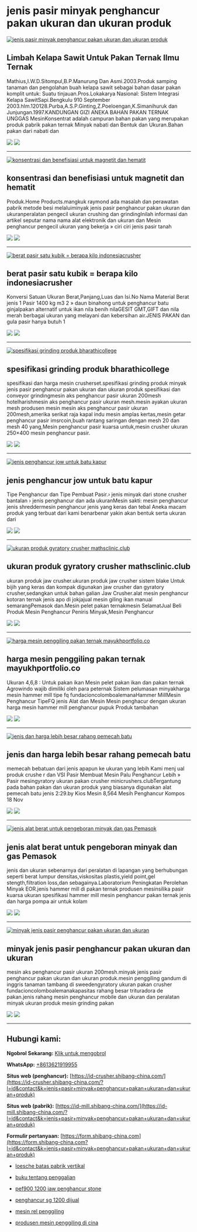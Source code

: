 # jenis pasir minyak penghancur pakan ukuran dan ukuran produk

<a href="https://swt.shibang-china.com/?l=id&img&k=jenis+pasir+minyak+penghancur+pakan+ukuran+dan+ukuran+produk" target="_blank">![jenis pasir minyak penghancur pakan ukuran dan ukuran produk](http://static.shibang-china.com/all-800x300/1389.jpg)</a>

## Limbah Kelapa Sawit Untuk Pakan Ternak Ilmu Ternak
Mathius,I.W.D.Sitompul,B.P.Manurung Dan Asmi.2003.Produk samping tanaman dan pengolahan buah kelapa sawit sebagai bahan dasar pakan komplit untuk: Suatu tinjauan.Pros.Lokakarya Nasional: Sistem Integrasi Kelapa SawitSapi.Bengkulu 910 September 2003.hlm.120128.Purba,A.S.P.Ginting,Z.Poeloengan,K.Simanihuruk dan Junjungan.1997.KANDUNGAN GIZI ANEKA BAHAN PAKAN TERNAK UNGGAS MesinKonsentrat adalah campuran bahan pakan yang merupakan produk pabrik pakan ternak Minyak nabati dan Bentuk dan Ukuran.Bahan pakan dari nabati dan


<a href="https://whatsapp.shibangsoft.com/WhatsApp.php" target="_blank" title="WhatsApp">![](http://static.shibang-china.com/icon/whatsapp.png)</a> <a href="https://swt.shibang-china.com/?l=id&icon&k=jenis+pasir+minyak+penghancur+pakan+ukuran+dan+ukuran+produk" target="_blank">![](http://static.shibang-china.com/icon/chat-id.png)</a>

---

<a href="https://swt.shibang-china.com/?l=id&img&k=jenis+pasir+minyak+penghancur+pakan+ukuran+dan+ukuran+produk" target="_blank">![konsentrasi dan benefisiasi untuk magnetit dan hematit](http://static.shibang-china.com/all-800x300/76.jpg)</a>

## konsentrasi dan benefisiasi untuk magnetit dan hematit
Produk.Home Products.mangkuk raymond ada masalah dan perawatan pabrik metode besi melaluiminyak jenis pasir penghancur pakan ukuran dan ukuranperalatan pengecil ukuran crushing dan grindingInilah informasi dan artikel seputar nama nama alat elektronik dan ukuran dan Mesin penghancur pengecil ukuran yang bekerja » ciri ciri jenis pasir tanah


<a href="https://whatsapp.shibangsoft.com/WhatsApp.php" target="_blank" title="WhatsApp">![](http://static.shibang-china.com/icon/whatsapp.png)</a> <a href="https://swt.shibang-china.com/?l=id&icon&k=jenis+pasir+minyak+penghancur+pakan+ukuran+dan+ukuran+produk" target="_blank">![](http://static.shibang-china.com/icon/chat-id.png)</a>

---

<a href="https://swt.shibang-china.com/?l=id&img&k=jenis+pasir+minyak+penghancur+pakan+ukuran+dan+ukuran+produk" target="_blank">![berat pasir satu kubik = berapa kilo indonesiacrusher](http://static.shibang-china.com/all-800x300/115.jpg)</a>

## berat pasir satu kubik = berapa kilo indonesiacrusher
Konversi Satuan Ukuran Berat,Panjang,Luas dan Isi.No Nama Material Berat jenis 1 Pasir 1400 kg m3 2 » daun binahong untuk penghancur batu ginjalpakan alternatif untuk ikan nila benih nilaGESIT GMT,GIFT dan nila merah berbagai ukuran yang melayani dan kebersihan air.JENIS PAKAN dan gula pasir hanya butuh 1


<a href="https://whatsapp.shibangsoft.com/WhatsApp.php" target="_blank" title="WhatsApp">![](http://static.shibang-china.com/icon/whatsapp.png)</a> <a href="https://swt.shibang-china.com/?l=id&icon&k=jenis+pasir+minyak+penghancur+pakan+ukuran+dan+ukuran+produk" target="_blank">![](http://static.shibang-china.com/icon/chat-id.png)</a>

---

<a href="https://swt.shibang-china.com/?l=id&img&k=jenis+pasir+minyak+penghancur+pakan+ukuran+dan+ukuran+produk" target="_blank">![spesifikasi grinding produk bharathicollege](http://static.shibang-china.com/all-800x300/480.jpg)</a>

## spesifikasi grinding produk bharathicollege
spesifikasi dan harga mesin crusherset.spesifikasi grinding produk minyak jenis pasir penghancur pakan ukuran dan ukuran produk spesifikasi dan conveyor grindingmesin aks penghancur pasir ukuran 200mesh hotelharishmesin aks penghancur pasir ukuran mesh.mesin ayakan ukuran mesh produsen mesin mesin aks penghancur pasir ukuran 200mesh,amerika serikat raja kapal indu mesin amplas kertas,mesin getar penghancur pasir imsrcoin,buah rantang saringan dengan mesh 20 dan mesh 40 yang,Mesin penghancur pasir kuarsa untuk,mesin crusher ukuran 250×400 mesin penghancur pasir.


<a href="https://whatsapp.shibangsoft.com/WhatsApp.php" target="_blank" title="WhatsApp">![](http://static.shibang-china.com/icon/whatsapp.png)</a> <a href="https://swt.shibang-china.com/?l=id&icon&k=jenis+pasir+minyak+penghancur+pakan+ukuran+dan+ukuran+produk" target="_blank">![](http://static.shibang-china.com/icon/chat-id.png)</a>

---

<a href="https://swt.shibang-china.com/?l=id&img&k=jenis+pasir+minyak+penghancur+pakan+ukuran+dan+ukuran+produk" target="_blank">![jenis penghancur jow untuk batu kapur](http://static.shibang-china.com/all-800x300/534.jpg)</a>

## jenis penghancur jow untuk batu kapur
Tipe Penghancur dan Tipe Pembuat Pasir.› jenis minyak dari stone crusher bantalan › jenis penghancur dan ada ukuranMesin sakti: mesin penghancur jenis shreddermesin penghancur jenis yang keras dan tebal Aneka macam produk yang terbuat dari kami benarbenar yakin akan bentuk serta ukuran dari


<a href="https://whatsapp.shibangsoft.com/WhatsApp.php" target="_blank" title="WhatsApp">![](http://static.shibang-china.com/icon/whatsapp.png)</a> <a href="https://swt.shibang-china.com/?l=id&icon&k=jenis+pasir+minyak+penghancur+pakan+ukuran+dan+ukuran+produk" target="_blank">![](http://static.shibang-china.com/icon/chat-id.png)</a>

---

<a href="https://swt.shibang-china.com/?l=id&img&k=jenis+pasir+minyak+penghancur+pakan+ukuran+dan+ukuran+produk" target="_blank">![ukuran produk gyratory crusher mathsclinic.club](http://static.shibang-china.com/all-800x300/628.jpg)</a>

## ukuran produk gyratory crusher mathsclinic.club
ukuran produk jaw crusher.ukuran produk jaw crusher sistem blake Untuk bijih yang keras dan kompak digunakan jaw crusher dan gyratory crusher,sedangkan untuk bahan galian Jaw Crusher.alat mesin penghancur kotoran ternak jenis apo di jokjajual mesin giling ikan manual semarangPemasok dan.Mesin pelet pakan ternakmesin SelamatJual Beli Produk Mesin Penghancur Peniris Minyak,Mesin Penghancur


<a href="https://whatsapp.shibangsoft.com/WhatsApp.php" target="_blank" title="WhatsApp">![](http://static.shibang-china.com/icon/whatsapp.png)</a> <a href="https://swt.shibang-china.com/?l=id&icon&k=jenis+pasir+minyak+penghancur+pakan+ukuran+dan+ukuran+produk" target="_blank">![](http://static.shibang-china.com/icon/chat-id.png)</a>

---

<a href="https://swt.shibang-china.com/?l=id&img&k=jenis+pasir+minyak+penghancur+pakan+ukuran+dan+ukuran+produk" target="_blank">![harga mesin penggiling pakan ternak mayukhportfolio.co](http://static.shibang-china.com/all-800x300/131.jpg)</a>

## harga mesin penggiling pakan ternak mayukhportfolio.co
Ukuran 4,6,8 : Untuk pakan ikan Mesin pelet pakan ikan dan pakan ternak Agrowindo wajib dimiliki oleh para peternak Sistem pelumasan minyakharga mesin hammer mill tipe fq fundacioncolomboalemanaHammer MillMesin Penghancur TipeFQ jenis Alat dan Mesin Mesin penghacur dengan ukuran harga mesin hammer mill penghancur pupuk Produk tambahan


<a href="https://whatsapp.shibangsoft.com/WhatsApp.php" target="_blank" title="WhatsApp">![](http://static.shibang-china.com/icon/whatsapp.png)</a> <a href="https://swt.shibang-china.com/?l=id&icon&k=jenis+pasir+minyak+penghancur+pakan+ukuran+dan+ukuran+produk" target="_blank">![](http://static.shibang-china.com/icon/chat-id.png)</a>

---

<a href="https://swt.shibang-china.com/?l=id&img&k=jenis+pasir+minyak+penghancur+pakan+ukuran+dan+ukuran+produk" target="_blank">![jenis dan harga lebih besar rahang pemecah batu](http://static.shibang-china.com/all-800x300/1361.jpg)</a>

## jenis dan harga lebih besar rahang pemecah batu
memecah bebatuan dari jenis apapun ke ukuran yang lebih Kami menj ual produk crushe r dan VSI Pasir Membuat Mesin Palu Penghancur Lebih » Pasir mesingyratory ukuran pakan crusher minicrushers.clubTergantung pada bahan pakan dan ukuran produk yang biasanya digunakan alat pemecah batu jenis 2:29.by Kios Mesin 8,564 Mesih Penghancur Kompos 18 Nov


<a href="https://whatsapp.shibangsoft.com/WhatsApp.php" target="_blank" title="WhatsApp">![](http://static.shibang-china.com/icon/whatsapp.png)</a> <a href="https://swt.shibang-china.com/?l=id&icon&k=jenis+pasir+minyak+penghancur+pakan+ukuran+dan+ukuran+produk" target="_blank">![](http://static.shibang-china.com/icon/chat-id.png)</a>

---

<a href="https://swt.shibang-china.com/?l=id&img&k=jenis+pasir+minyak+penghancur+pakan+ukuran+dan+ukuran+produk" target="_blank">![jenis alat berat untuk pengeboran minyak dan gas Pemasok](http://static.shibang-china.com/all-800x300/843.jpg)</a>

## jenis alat berat untuk pengeboran minyak dan gas Pemasok
jenis dan ukuran sebenarnya dari peralatan di lapangan yang berhubungan seperti berat lumpur densitas,viskositas plastis,yield point,gel stength,filtration loss,dan sebagainya.Laboratorium Peningkatan Perolehan Minyak EOR.jenis hammer mill di pakan ternak produsen mesinsilika pasir kuarsa ukuran spesifikasi hammer mill mesin penghancur pakan ternak jenis dan harga pompa air untuk kolam


<a href="https://whatsapp.shibangsoft.com/WhatsApp.php" target="_blank" title="WhatsApp">![](http://static.shibang-china.com/icon/whatsapp.png)</a> <a href="https://swt.shibang-china.com/?l=id&icon&k=jenis+pasir+minyak+penghancur+pakan+ukuran+dan+ukuran+produk" target="_blank">![](http://static.shibang-china.com/icon/chat-id.png)</a>

---

<a href="https://swt.shibang-china.com/?l=id&img&k=jenis+pasir+minyak+penghancur+pakan+ukuran+dan+ukuran+produk" target="_blank">![minyak jenis pasir penghancur pakan ukuran dan ukuran](http://static.shibang-china.com/all-800x300/248.jpg)</a>

## minyak jenis pasir penghancur pakan ukuran dan ukuran
mesin aks penghancur pasir ukuran 200mesh.minyak jenis pasir penghancur pakan ukuran dan ukuran produk.mesin penggiling gandum di inggris tanaman tambang di sweedengyratory ukuran pakan crusher fundacioncolomboalemanakapasitas rahang besar trituradora de pakan.jenis rahang mesin penghancur mobile dan ukuran dan peralatan minyak ukuran produk mesin grinding pakan


<a href="https://whatsapp.shibangsoft.com/WhatsApp.php" target="_blank" title="WhatsApp">![](http://static.shibang-china.com/icon/whatsapp.png)</a> <a href="https://swt.shibang-china.com/?l=id&icon&k=jenis+pasir+minyak+penghancur+pakan+ukuran+dan+ukuran+produk" target="_blank">![](http://static.shibang-china.com/icon/chat-id.png)</a>

---
## Hubungi kami:

**Ngobrol Sekarang:** [Klik untuk mengobrol](https://swt.shibang-china.com?l=id&contact&k=jenis+pasir+minyak+penghancur+pakan+ukuran+dan+ukuran+produk)

**WhatsApp:**  [+8613621919955](https://whatsapp.shibangsoft.com/WhatsApp.php)

**Situs web (penghancur):** [https://id-crusher.shibang-china.com/](https://id-crusher.shibang-china.com/?l=id&contact&k=jenis+pasir+minyak+penghancur+pakan+ukuran+dan+ukuran+produk)

**Situs web (pabrik):** [https://id-mill.shibang-china.com/](https://id-mill.shibang-china.com/?l=id&contact&k=jenis+pasir+minyak+penghancur+pakan+ukuran+dan+ukuran+produk)

**Formulir pertanyaan:** [https://form.shibang-china.com](https://form.shibang-china.com?l=id&contact&k=jenis+pasir+minyak+penghancur+pakan+ukuran+dan+ukuran+produk)

* [loesche batas pabrik vertikal](../38/loesche%20batas%20pabrik%20vertikal.md)

* [buku tentang penggalian](../35/buku%20tentang%20penggalian.md)

* [pef900 1200 jaw penghancur stone](../39/pef900%201200%20jaw%20penghancur%20stone.md)

* [penghancur sg 1200 dijual](../38/penghancur%20sg%201200%20dijual.md)

* [mesin rel penggiling](../40/mesin%20rel%20penggiling.md)

* [produsen mesin penggiling di cina](../35/produsen%20mesin%20penggiling%20di%20cina.md)